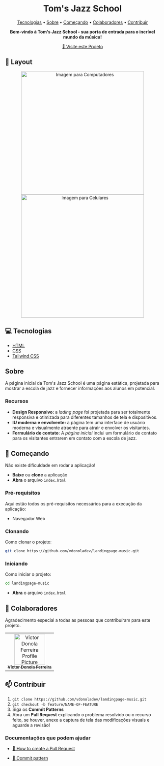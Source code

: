 

<h1 align="center" style="font-weight: bold;">Tom's Jazz School</h1>

<p align="center">
 <a href="#tech">Tecnologias</a> • 
 <a href="#about">Sobre</a> •
 <a href="#started">Começando</a> • 
  <a href="#colab">Colaboradores</a> •
 <a href="#contribute">Contribuir</a>
</p>

<p align="center">
    <b>Bem-vindo à Tom's Jazz School - sua porta de entrada para o incrível mundo da música!</b>
</p>

<p align="center">
     <a href="https://vdonoladev-landingpagemusic.netlify.app/">📱 Visite este Projeto</a>
</p>

<h2 id="layout">🎨 Layout</h2>

<p align="center">
    <img src="img/example-desktop" alt="Imagem para Computadores" width="400px">
    <img src="img/example-mobile" alt="Imagem para Celulares" width="400px">
</p>

<h2 id="technologies">💻 Tecnologias</h2>

- [HTML](https://devdocs.io/html)
- [CSS](https://devdocs.io/css)
- [Tailwind CSS](https://devdocs.io/tailwindcss)

<h2 id="about">Sobre</h2>

<p>A página inicial da Tom's Jazz School é uma página estática, projetada para mostrar a escola de jazz e fornecer informações aos alunos em potencial.</p>

<h3>Recursos</h3>

-   **Design Responsivo:** a *lading page* foi projetada para ser totalmente responsiva e otimizada para diferentes tamanhos de tela e dispositivos.
-   **IU moderna e envolvente:** a página tem uma interface de usuário moderna e visualmente atraente para atrair e envolver os visitantes.
-   **Formulário de contato:** A *página inicial* inclui um formulário de contato para os visitantes entrarem em contato com a escola de jazz.

<h2 id="started">🚀 Começando</h2>

Não existe dificuldade em rodar a aplicação! 

- **Baixe** ou **clone** a aplicação
- **Abra** o arquivo ```index.html```

<h3>Pré-requisitos</h3>

Aqui estão todos os pré-requisitos necessários para a execução da aplicação:

- Navegador Web

<h3>Clonando</h3>

Como clonar o projeto:

```bash
git clone https://github.com/vdonoladev/landingpage-music.git
```

<h3>Iniciando</h3>

Como iniciar o projeto:

```bash
cd landingpage-music
```

- **Abra** o arquivo ```index.html```

<h2 id="colab">🤝 Colaboradores</h2>

Agradecimento especial a todas as pessoas que contribuíram para este projeto.

<table>
  <tr>
    <td align="center">
      <a href="#">
        <img src="https://github.com/vdonoladev.png" width="100px;" alt="Víctor Donola Ferreira Profile Picture"/><br>
        <sub>
          <b>Víctor Donola Ferreira</b>
        </sub>
      </a>
    </td>
  </tr>
</table>

<h2 id="contribute">📫 Contribuir</h2>

1. `git clone https://github.com/vdonoladev/landingpage-music.git`
2. `git checkout -b feature/NAME-OF-FEATURE`
3. Siga os **Commit Patterns**
4. Abra um **Pull Request** explicando o problema resolvido ou o recurso feito, se houver, anexe a captura de tela das modificações visuais e aguarde a revisão!

<h3>Documentações que podem ajudar</h3>

- [📝 How to create a Pull Request](https://www.atlassian.com/br/git/tutorials/making-a-pull-request)

- [💾 Commit pattern](https://gist.github.com/joshbuchea/6f47e86d2510bce28f8e7f42ae84c716)
